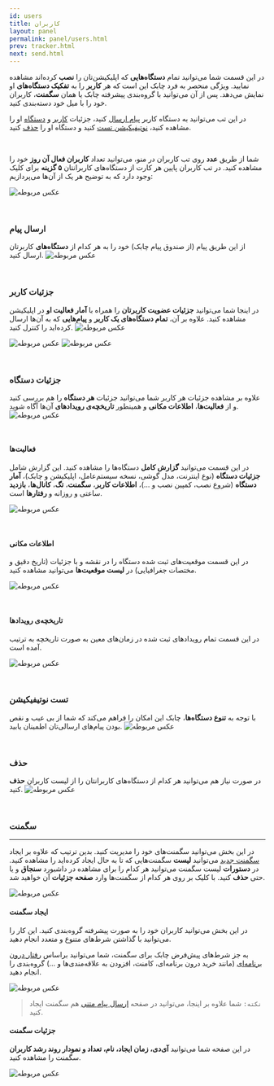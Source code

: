 ```yaml
---
id: users
title: کاربران
layout: panel
permalink: panel/users.html
prev: tracker.html
next: send.html
---
```


در این قسمت شما می‌توانید تمام **دستگاه‌هایی** که اپلیکیشن‌تان را **نصب** کرده‌اند مشاهده نمایید. ویژگی منحصر به فرد چابک این است که هر **کاربر** را به **تفکیک دستگاه‌های** او نمایش می‌دهد. پس از آن می‌توانید با گروه‌بندی پیشرفته چابک یا همان **سگمنت**، کاربران خود را با میل خود دسته‌بندی کنید.

در این تب می‌توانید به دستگاه کاربر [پیام ارسال](/panel/users.html#ارسال-پیام) کنید، جزئیات [کاربر](/panel/users.html#جزئیات-کاربر) و [دستگاه](/panel/users.html#جزئیات-دستگاه) او را مشاهده کنید،‌ [نوتیفیکیشن تست](/panel/users.html#تست-نوتیفیکیشن) کنید و دستگاه او را [حذف](/panel/users.html#حذف) کنید.



<Br>

شما از طریق **عدد** روی تب کاربران در منو، می‌توانید تعداد **کاربران فعال آن روز** خود را مشاهده کنید. در تب کاربران پایین هر کارت از دستگاه‌های کاربرانتان **۵ گزینه** برای کلیک وجود دارد که به توضیح هر یک از آن‌ها می‌پردازیم:

![عکس مربوطه](http://uupload.ir/files/b72g_subscribers.png)

<Br>

### ارسال پیام

از این طریق پیام (از صندوق پیام چابک) خود را به هر کدام از **دستگاه‌های** کاربرتان ارسال کنید.
 ![عکس مربوطه](http://uupload.ir/files/y8o6_2018-08-06_11-23-25.png)

<Br>

### جزئیات کاربر

در اینجا شما می‌توانید **جزئیات عضویت کاربرتان** را همراه با **آمار فعالیت او** در اپلیکیشن مشاهده کنید.
علاوه بر آن، **تمام دستگاه‌های یک کاربر** و **پیام‌هایی** که به آن‌ها ارسال کرده‌اید را کنترل کنید. ![عکس مربوطه](http://uupload.ir/files/ddnv_2018-08-06_11-35-47.png)

![عکس مربوطه](http://uupload.ir/files/wmcp_userinfo1.png)
![عکس مربوطه](http://uupload.ir/files/2nb5_userinfo.png)

<Br>

### جزئیات دستگاه

علاوه بر مشاهده جزئیات هر کاربر شما می‌توانید جزئیات **هر دستگاه** را هم بررسی کنید و از **فعالیت‌ها**، **اطلاعات مکانی** و همینطور **تاریخچه‌ی رویداد‌‌‌‌های** آن‌ها آگاه شوید.
 ![عکس مربوطه](http://uupload.ir/files/bupx_2018-08-06_11-38-43.png)

<Br>

#### فعالیت‌ها

در این قسمت می‌توانید **گزارش کامل** دستگاه‌ها را مشاهده کنید. این گزارش شامل **جزئیات دستگاه** (نوع اینترنت، مدل گوشی، نسخه سیستم‌عامل، اپلیکیشن و چابک)، **آمار دستگاه** (شروع نصب، کمپین نصب و ...)،‌ **اطلاعات کاربر**، **سگمنت**، **تگ**، **کانال‌ها**، **بازدید** ساعتی و روزانه و **رفتارها** است.

![عکس مربوطه](http://uupload.ir/files/019n_devicesinfo.png)

<Br>

#### اطلاعات مکانی

در این قسمت موقعیت‌های ثبت شده دستگاه را در نقشه و با جزئیات (تاریخ دقیق و مختصات جغرافیایی) در **لیست موقعیت‌ها** می‌توانید مشاهده کنید.


![عکس مربوطه](http://uupload.ir/files/r0nd_locationsinfo.png)

<Br>

#### تاریخچه‌ی رویداد‌‌‌‌ها

در این قسمت تمام رویداد‌های ثبت شده در زمان‌های معین به صورت تاریخچه به ترتیب آمده است. 

![عکس مربوطه](http://uupload.ir/files/j2dk_activity.png)

<Br>

### تست نوتیفیکیشن

با توجه به **تنوع دستگاه‌ها**، چابک این امکان را فراهم می‌کند که شما از بی عیب و نقص بودن پیام‌های ارسالی‌تان اطمینان یابید.
 ![عکس مربوطه](http://uupload.ir/files/6g7z_2018-08-06_11-39-54.png)

<Br>

### حذف

در صورت نیاز هم می‌توانید هر کدام از دستگاه‌های کاربرانتان را از لیست کاربران **حذف** کنید.
 ![عکس مربوطه](http://uupload.ir/files/28eh_2018-08-06_11-40-39.png)

<Br>

### سگمنت 
---
 
در این بخش می‌توانید سگمنت‌های خود را مدیریت کنید. بدین ترتیب که علاوه بر ایجاد [سگمنت جدید](/panel/users.html#ایجاد-سگمنت) می‌توانید **لیست** سگمنت‌هایی که تا به حال ایجاد کرده‌اید را مشاهده کنید. در **دستورات** لیست سگمنت می‌توانید هر کدام را برای مشاهده در داشبورد **سنجاق** و یا حتی **حذف** کنید. با کلیک بر روی هر کدام از سگمنت‌ها وارد **صفحه جزئیات** آن خواهید شد. 

 ![عکس مربوطه](http://uupload.ir/files/gtg6_segment-tab.png)


#### ایجاد سگمنت

در این بخش می‌توانید کاربران خود را به صورت پیشرفته گروه‌بندی کنید. این کار را می‌توانید با گذاشتن شرط‌های متنوع و متعدد انجام دهید. 

به جز شرط‌های پیش‌فرض چابک برای سگمنت، شما می‌توانید براساس [رفتار درون برنامه‌ای](/android/behavior-tracking.html#ارسال-پیام-براساس-رفتار) (مانند خرید درون برنامه‌ای، کامنت، افزودن به علاقه‌مندی‌ها و ...) گروه‌بندی را انجام دهید.

 ![عکس مربوطه](http://uupload.ir/files/dtoi_create-new-segment.png)


>`نکته:` شما علاوه بر اینجا، می‌توانید در صفحه [ارسال پیام متنی](/panel/send.html#سگمنت) هم سگمنت ایجاد کنید.

#### جزئیات سگمنت

در این صفحه شما می‌توانید **آی‌دی، زمان ایجاد، نام، تعداد و نمودار روند رشد کاربران** سگمنت را مشاهده کنید.

 ![عکس مربوطه](http://uupload.ir/files/tp9r_segment-detail.png)
